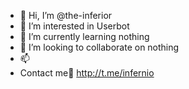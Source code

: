 - 👋 Hi, I’m @the-inferior
- 👀 I’m interested in Userbot
- 🌱 I’m currently learning nothing
- 💞️ I’m looking to collaborate on nothing
- 📫 
- Contact me🙂 http://t.me/infernio

<!---
the-inferior/the-inferior is a ✨ special ✨ repository because its `README.md` (this file) appears on your GitHub profile.
You can click the Preview link to take a look at your changes.
--->
